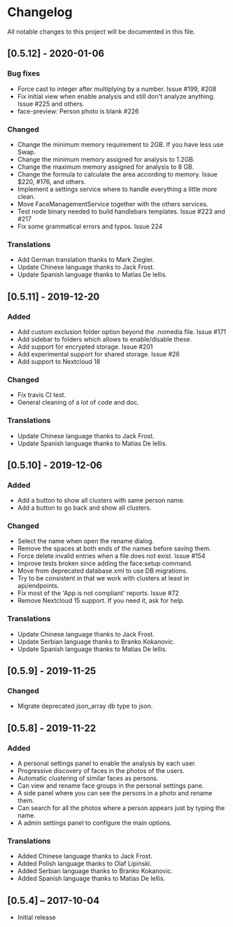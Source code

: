 # Changelog
All notable changes to this project will be documented in this file.

## [0.5.12] - 2020-01-06
### Bug fixes
- Force cast to integer after multiplying by a number. Issue #199, #208
- Fix initial view when enable analysis and still don't analyze anything. Issue #225 and others.
- face-preview: Person photo is blank #226

### Changed
- Change the minimum memory requirement to 2GB. If you have less use Swap.
- Change the minimum memory assigned for analysis to 1.2GB.
- Change the maximum memory assigned for analysis to 8 GB.
- Change the formula to calculate the area according to memory. Issue $220, #176, and others.
- Implement a settings service where to handle everything a little more clean.
- Move FaceManagementService together with the others services.
- Test node binary needed to build handlebars templates. Issue #223 and #217
- Fix some grammatical errors and typos. Issue 224 

### Translations
- Add German translation thanks to Mark Ziegler.
- Update Chinese language thanks to Jack Frost.
- Update Spanish language thanks to Matias De lellis.

## [0.5.11] - 2019-12-20
### Added
- Add custom exclusion folder option beyond the .nomedia file. Issue #171
- Add sidebar to folders which allows to enable/disable these.
- Add support for encrypted storage. Issue #201
- Add experimental support for shared storage. Issue #26
- Add support to Nextcloud 18

### Changed
- Fix travis CI test.
- General cleaning of a lot of code and doc.

### Translations
- Update Chinese language thanks to Jack Frost.
- Update Spanish language thanks to Matias De lellis.

## [0.5.10] - 2019-12-06
### Added
- Add a button to show all clusters with same person name.
- Add a button to go back and show all clusters.

### Changed
- Select the name when open the rename dialog.
- Remove the spaces at both ends of the names before saving them.
- Force delete invalid entries when a file does not exist. Issue #154
- Improve tests broken since adding the face:setup command.
- Move from deprecated database.xml to use DB migrations.
- Try to be consistent in that we work with clusters at least in api/endpoints.
- Fix most of the 'App is not compliant' reports. Issue #72
- Remove Nextcloud 15 support. If you need it, ask for help.

### Translations
- Update Chinese language thanks to Jack Frost.
- Update Serbian language thanks to Branko Kokanovic.
- Update Spanish language thanks to Matias De lellis.

## [0.5.9] - 2019-11-25
### Changed
- Migrate deprecated json_array db type to json.

## [0.5.8] - 2019-11-22
### Added
- A personal settings panel to enable the analysis by each user.
- Progressive discovery of faces in the photos of the users.
- Automatic clustering of similar faces as persons.
- Can view and rename face groups in the personal settings pane.
- A side panel where you can see the persons in a photo and rename them.
- Can search for all the photos where a person appears just by typing the name.
- A admin settings panel to configure the main options.

### Translations
- Added Chinese language thanks to Jack Frost.
- Added Polish language thanks to Olaf Lipinski.
- Added Serbian language thanks to Branko Kokanovic.
- Added Spanish language thanks to Matias De lellis.

## [0.5.4] – 2017-10-04

- Initial release
